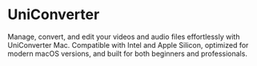# UniConverter
Manage, convert, and edit your videos and audio files effortlessly with UniConverter Mac. Compatible with Intel and Apple Silicon, optimized for modern macOS versions, and built for both beginners and professionals.
